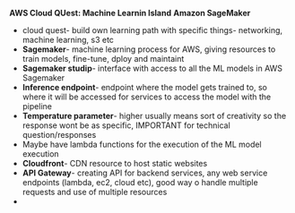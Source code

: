 **AWS Cloud QUest: Machine Learnin Island**
**Amazon SageMaker**

- cloud quest- build own learning path with specific things- networking, machine learning, s3 etc
- **Sagemaker**- machine learning process for AWS, giving resources to train models, fine-tune, dploy and maintaint
- **Sagemaker studip**- interface with access to all the ML models in AWS Sagemaker
- **Inference endpoint**- endpoint where the model gets trained to, so where it will be accessed for services to access the model with the pipeline
- **Temperature parameter**- higher usually means sort of creativity so the response wont be as specific, IMPORTANT for technical question/responses
- Maybe have lambda functions for the execution of the ML  model execution
- **Cloudfront**- CDN resource to host static websites
- **API Gateway**- creating API for backend services, any web service endpoints (lambda, ec2, cloud etc), good way o handle multiple requests and use of multiple resources
- 